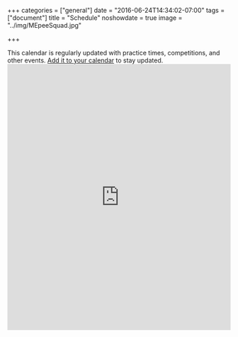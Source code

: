 +++
categories = ["general"]
date = "2016-06-24T14:34:02-07:00"
tags = ["document"]
title = "Schedule"
noshowdate = true
image = "../img/MEpeeSquad.jpg"

+++

<div class="alert alert-info" role="alert">This calendar is regularly updated with practice times, competitions, and other events. <a href="../add_calendar/" class="alert-link">Add it to your calendar</a> to stay updated.</div>
<iframe src="https://calendar.google.com/calendar/embed?showTitle=0&amp;showPrint=0&amp;showCalendars=0&amp;height=600&amp;wkst=1&amp;bgcolor=%23FFFFFF&amp;src=umich.edu_toeb19ptci3123vprh6464i308@group.calendar.google.com&amp;color=%232952A3&amp;ctz=America%2FNew_York" style="border-width:0" width="100%" height="600" frameborder="0" scrolling="no"></iframe>
